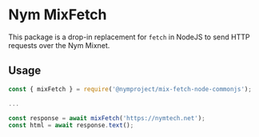 # Nym MixFetch

This package is a drop-in replacement for `fetch` in NodeJS to send HTTP requests over the Nym Mixnet.

## Usage

```js
const { mixFetch } = require('@nymproject/mix-fetch-node-commonjs');

...

const response = await mixFetch('https://nymtech.net');
const html = await response.text();
```

